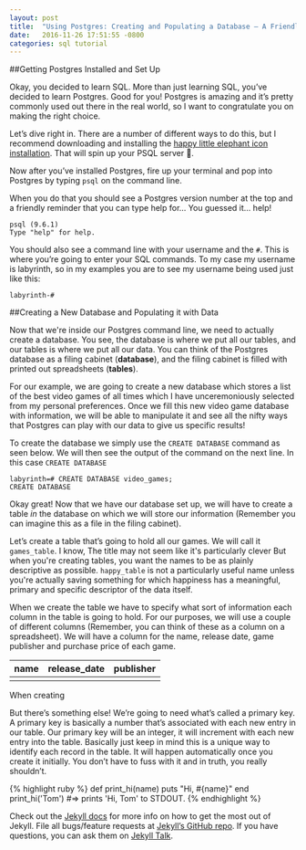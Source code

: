```yaml
---
layout: post
title:  "Using Postgres: Creating and Populating a Database — A Friendly Tutorial"
date:   2016-11-26 17:51:55 -0800
categories: sql tutorial
---
```


##Getting Postgres Installed and Set Up

Okay, you decided to learn SQL. More than just learning SQL, you’ve decided to learn Postgres. Good for you! Postgres is amazing and it’s pretty commonly used out there in the real world, so I want to congratulate you on making the right choice.

Let’s dive right in. There are a number of different ways to do this, but I recommend downloading and installing the [happy little elephant icon installation][postgres-app]. That will spin up your PSQL server 🐘.

Now after you’ve installed Postgres, fire up your terminal and pop into Postgres by typing ```psql``` on the command line.

When you do that you should see a Postgres version number at the top and a friendly reminder that you can type help for… You guessed it… help!

```
psql (9.6.1)
Type "help" for help.
```

You should also see a command line with your username and the ```#```. This is where you’re going to enter your SQL commands. To my case my username is labyrinth, so in my examples you are to see my username being used just like this:

```
labyrinth-#
```
##Creating a New Database and Populating it with Data

Now that we're inside our Postgres command line, we need to actually create a database. You see, the database is where we put all our tables, and our tables is where we put all our data. You can think of the Postgres database as a filing cabinet (**database**), and the filing cabinet is filled with printed out spreadsheets (**tables**).

For our example, we are going to create a new database which stores a list of the best video games of all times which I have unceremoniously selected from my personal preferences. Once we fill this new video game database with information, we will be able to manipulate it and see all the nifty ways that Postgres can play with our data to give us specific results! 

To create the database we simply use the ```CREATE DATABASE``` command as seen below. We will then see the output of the command on the next line. In this case ```CREATE DATABASE```

```
labyrinth=# CREATE DATABASE video_games;
CREATE DATABASE
```

Okay great! Now that we have our database set up, we will have to create a table *in* the database on which we will store our information (Remember you can imagine this as a file in the filing cabinet).

Let’s create a table that’s going to hold all our games. We will call it ```games_table```. I know, The title may not seem like it's particularly clever But when you're creating tables, you want the names to be as plainly descriptive as possible. ```happy_table``` is not a particularly useful name unless you're actually saving something for which happiness has a meaningful, primary and specific descriptor of the data itself.

When we create the table we have to specify what sort of information each column in the table is going to hold. For our purposes, we will use a couple of different columns (Remember, you can think of these as a column on a spreadsheet). We will have a column for the name, release date, game publisher and purchase price of each game.

| name | release_date | publisher |
|------|--------------|-----------|
|      |              |           |

When creating

But there’s something else! We’re going to need what’s called a primary key. A primary key is basically a number that’s associated with each new entry in our table. Our primary key will be an integer, it will increment with each new entry into the table. Basically just keep in mind this is a unique way to identify each record in the table. It will happen automatically once you create it initially. You don’t have to fuss with it and in truth, you really shouldn’t.







{% highlight ruby %}
def print_hi(name)
  puts "Hi, #{name}"
end
print_hi('Tom')
\#=> prints 'Hi, Tom' to STDOUT.
{% endhighlight %}

Check out the [Jekyll docs][jekyll-docs] for more info on how to get the most out of Jekyll. File all bugs/feature requests at [Jekyll’s GitHub repo][jekyll-gh]. If you have questions, you can ask them on [Jekyll Talk][jekyll-talk].

[jekyll-docs]: http://jekyllrb.com/docs/home
[jekyll-gh]:   https://github.com/jekyll/jekyll
[jekyll-talk]: https://talk.jekyllrb.com/
[postgres-app]: http://postgresapp.com/
